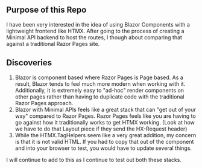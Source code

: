 ## Purpose of this Repo
I have been very interested in the idea of using Blazor Components with a lightweight frontend like HTMX. After going to the process of creating a Minimal API backend to host the routes, I though about comparing that against a traditional Razor Pages site.

## Discoveries
1. Blazor is component based where Razor Pages is Page based. As a result, Blazor tends to feel much more modern when working with it. Additionally, it is extremely easy to "ad-hoc" render components on other pages rather than having to duplicate code with the traditional Razor Pages approach.
2. Blazor with Minimal APIs feels like a great stack that can "get out of your way" compared to Razor Pages. Razor Pages feels like you are having to go against how it traditionally works to get HTMX working. (Look at how we have to do that Layout piece if they send the HX-Request header)
3. While the HTMX.TagHelpers seem like a very great addition, my concern is that it is not valid HTML. If you had to copy that out of the component and into your browser to test, you would have to update several things.

I will continue to add to this as I continue to test out both these stacks.


